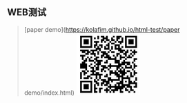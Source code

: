 ## WEB测试

> [paper demo](https://kolafim.github.io/html-test/paper demo/index.html)
![code](dist/qrcode/paper_demo_qr.jpg)
